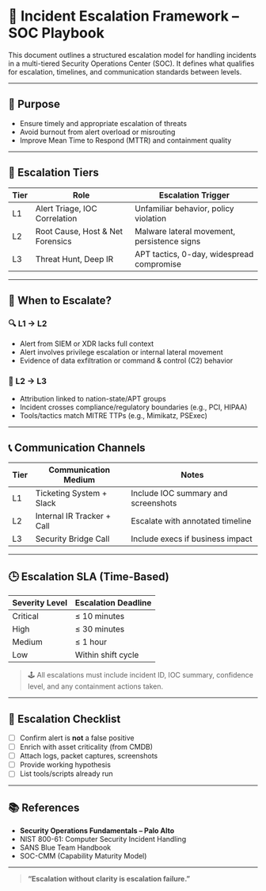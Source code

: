# 🚨 Incident Escalation Framework – SOC Playbook

This document outlines a structured escalation model for handling incidents in a multi-tiered Security Operations Center (SOC). It defines what qualifies for escalation, timelines, and communication standards between levels.

---

## 🎯 Purpose

- Ensure timely and appropriate escalation of threats
- Avoid burnout from alert overload or misrouting
- Improve Mean Time to Respond (MTTR) and containment quality

---

## 🧱 Escalation Tiers

| Tier | Role                            | Escalation Trigger                           |
|------|----------------------------------|----------------------------------------------|
| L1   | Alert Triage, IOC Correlation   | Unfamiliar behavior, policy violation         |
| L2   | Root Cause, Host & Net Forensics| Malware lateral movement, persistence signs   |
| L3   | Threat Hunt, Deep IR            | APT tactics, 0-day, widespread compromise     |

---

## 📌 When to Escalate?

### 🔍 L1 → L2

- Alert from SIEM or XDR lacks full context
- Alert involves privilege escalation or internal lateral movement
- Evidence of data exfiltration or command & control (C2) behavior

### 🔐 L2 → L3

- Attribution linked to nation-state/APT groups
- Incident crosses compliance/regulatory boundaries (e.g., PCI, HIPAA)
- Tools/tactics match MITRE TTPs (e.g., Mimikatz, PSExec)

---

## 📞 Communication Channels

| Tier | Communication Medium       | Notes                             |
|------|-----------------------------|------------------------------------|
| L1   | Ticketing System + Slack    | Include IOC summary and screenshots |
| L2   | Internal IR Tracker + Call | Escalate with annotated timeline   |
| L3   | Security Bridge Call       | Include execs if business impact   |

---

## 🕒 Escalation SLA (Time-Based)

| Severity Level | Escalation Deadline   |
|----------------|------------------------|
| Critical       | ≤ 10 minutes           |
| High           | ≤ 30 minutes           |
| Medium         | ≤ 1 hour               |
| Low            | Within shift cycle     |

> 🕹 All escalations must include incident ID, IOC summary, confidence level, and any containment actions taken.

---

## 📑 Escalation Checklist

- [ ] Confirm alert is **not** a false positive
- [ ] Enrich with asset criticality (from CMDB)
- [ ] Attach logs, packet captures, screenshots
- [ ] Provide working hypothesis
- [ ] List tools/scripts already run

---

## 📚 References

- **Security Operations Fundamentals – Palo Alto**
- NIST 800-61: Computer Security Incident Handling
- SANS Blue Team Handbook
- SOC-CMM (Capability Maturity Model)

---

> **“Escalation without clarity is escalation failure.”**

